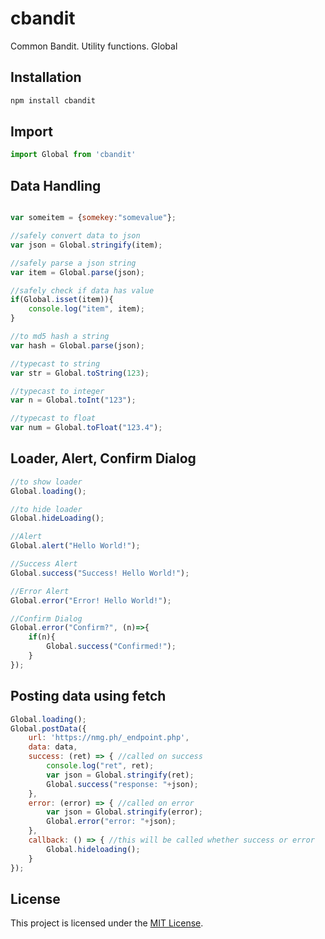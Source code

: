 # cbandit

Common Bandit. Utility functions. Global

## Installation

```javascript
npm install cbandit
```

## Import

```javascript
import Global from 'cbandit'
```

## Data Handling
```javascript

var someitem = {somekey:"somevalue"};

//safely convert data to json 
var json = Global.stringify(item);

//safely parse a json string
var item = Global.parse(json);

//safely check if data has value
if(Global.isset(item)){
	console.log("item", item);
}

//to md5 hash a string
var hash = Global.parse(json);

//typecast to string
var str = Global.toString(123);

//typecast to integer
var n = Global.toInt("123");

//typecast to float
var num = Global.toFloat("123.4");


```
## Loader, Alert, Confirm Dialog
```javascript
//to show loader
Global.loading();

//to hide loader
Global.hideLoading();

//Alert
Global.alert("Hello World!");

//Success Alert
Global.success("Success! Hello World!");

//Error Alert
Global.error("Error! Hello World!");

//Confirm Dialog
Global.error("Confirm?", (n)=>{
	if(n){
		Global.success("Confirmed!");
	}
});
```

## Posting data using fetch
```javascript
Global.loading();
Global.postData({
	url: 'https://nmg.ph/_endpoint.php',
	data: data,
	success: (ret) => { //called on success
		console.log("ret", ret);
		var json = Global.stringify(ret);
		Global.success("response: "+json);
	},
	error: (error) => { //called on error
		var json = Global.stringify(error);
		Global.error("error: "+json);
	},
	callback: () => { //this will be called whether success or error
		Global.hideloading();
	}
});
```


## License

This project is licensed under the [MIT License](LICENSE).

